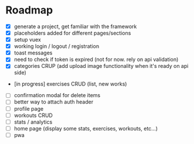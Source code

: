 # Roadmap

- [x] generate a project, get familiar with the framework
- [x] placeholders added for different pages/sections
- [x] setup vuex
- [x] working login / logout / registration
- [x] toast messages
- [x] need to check if token is expired (not for now. rely on api validation)
- [x] categories CRUP (add upload image functionality when it's ready on api side)
- [in progress] exercises CRUD (list, new works)
- [ ] confirmation modal for delete items
- [ ] better way to attach auth header
- [ ] profile page
- [ ] workouts CRUD
- [ ] stats / analytics
- [ ] home page (display some stats, exercises, workouts, etc...)
- [ ] pwa
